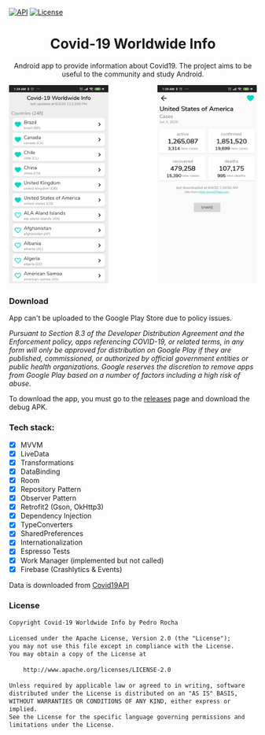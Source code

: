 <a align="center" href="https://img.shields.io/badge/API-16%2B-brightgreen.svg?style=flat
"><img alt="API" src="https://img.shields.io/badge/API-16%2B-brightgreen.svg?style=flat"/></a>
<a href="https://opensource.org/licenses/Apache-2.0"><img alt="License" src="https://img.shields.io/badge/License-Apache%202.0-blue.svg"/></a>
  
<h1 align="center">Covid-19 Worldwide Info</h1>


<p align="center">Android app to provide information about Covid19. The project aims to be useful to the community and study Android.</p>

<div>
  <img src="/images/main.jpeg" width="40%"/>
  <img src="/images/info.jpeg" align="right" width="40%"/>
</div>


### Download

App can't be uploaded to the Google Play Store due to policy issues.


_Pursuant to Section 8.3 of the Developer Distribution Agreement and the Enforcement policy, apps referencing COVID-19, or related terms, in any form will only be approved for distribution on Google Play if they are published, commissioned, or authorized by official government entities or public health organizations. Google reserves the discretion to remove apps from Google Play based on a number of factors including a high risk of abuse._


To download the app, you must go to the [releases](https://github.com/Pedr0Rocha/Covid19-Info/releases) page and download the debug APK.


### Tech stack:
- [x] MVVM
- [x] LiveData
- [x] Transformations
- [x] DataBinding
- [x] Room
- [x] Repository Pattern
- [x] Observer Pattern
- [x] Retrofit2 (Gson, OkHttp3)
- [x] Dependency Injection
- [x] TypeConverters
- [x] SharedPreferences
- [x] Internationalization
- [x] Espresso Tests
- [x] Work Manager (implemented but not called)
- [x] Firebase (Crashlytics & Events)

Data is downloaded from [Covid19API](https://covid19api.com/)

### License 
```
Copyright Covid-19 Worldwide Info by Pedro Rocha

Licensed under the Apache License, Version 2.0 (the "License");
you may not use this file except in compliance with the License.
You may obtain a copy of the License at

    http://www.apache.org/licenses/LICENSE-2.0

Unless required by applicable law or agreed to in writing, software
distributed under the License is distributed on an "AS IS" BASIS,
WITHOUT WARRANTIES OR CONDITIONS OF ANY KIND, either express or implied.
See the License for the specific language governing permissions and
limitations under the License.
```
